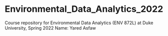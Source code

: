 # Environmental_Data_Analytics_2022

Course repository for Environmental Data Analytics (ENV 872L) at Duke University, Spring 2022
Name: Yared Asfaw